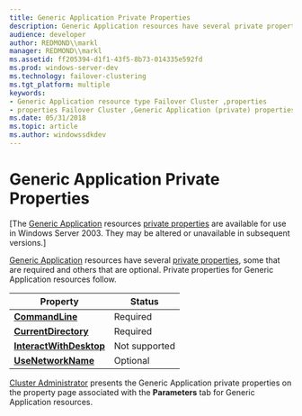 ```yaml
---
title: Generic Application Private Properties
description: Generic Application resources have several private properties, some that are required and others that are optional. Private properties for Generic Application resources follow.
audience: developer
author: REDMOND\\markl
manager: REDMOND\\markl
ms.assetid: ff205394-d1f1-43f5-8b73-014335e592fd
ms.prod: windows-server-dev
ms.technology: failover-clustering
ms.tgt_platform: multiple
keywords:
- Generic Application resource type Failover Cluster ,properties
- properties Failover Cluster ,Generic Application (private) properties
ms.date: 05/31/2018
ms.topic: article
ms.author: windowssdkdev
---
```


# Generic Application Private Properties

\[The [Generic Application](generic-application.md) resources [private properties](private-properties.md) are available for use in Windows Server 2003. They may be altered or unavailable in subsequent versions.\]

[Generic Application](generic-application.md) resources have several [private properties](private-properties.md), some that are required and others that are optional. Private properties for Generic Application resources follow.



| Property                                                                | Status                   |
|-------------------------------------------------------------------------|--------------------------|
| [**CommandLine**](generic-applications-commandline.md)                 | Required<br/>      |
| [**CurrentDirectory**](generic-applications-currentdirectory.md)       | Required<br/>      |
| [**InteractWithDesktop**](generic-applications-interactwithdesktop.md) | Not supported<br/> |
| [**UseNetworkName**](generic-applications-usenetworkname.md)           | Optional<br/>      |



 

[Cluster Administrator](cluster-administrator.md) presents the Generic Application private properties on the property page associated with the **Parameters** tab for Generic Application resources.

 

 





